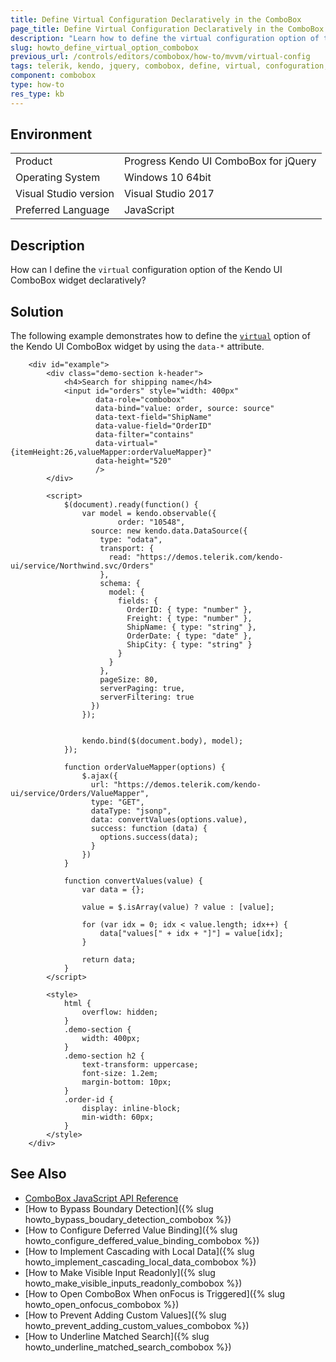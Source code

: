 ```yaml
---
title: Define Virtual Configuration Declaratively in the ComboBox
page_title: Define Virtual Configuration Declaratively in the ComboBox
description: "Learn how to define the virtual configuration option of the Kendo UI ComboBox widget declaratively."
slug: howto_define_virtual_option_combobox
previous_url: /controls/editors/combobox/how-to/mvvm/virtual-config
tags: telerik, kendo, jquery, combobox, define, virtual, confoguration, declaratively
component: combobox
type: how-to
res_type: kb
---
```


## Environment

<table>
 <tr>
  <td>Product</td>
  <td>Progress Kendo UI ComboBox for jQuery</td>
 </tr>
 <tr>
  <td>Operating System</td>
  <td>Windows 10 64bit</td>
 </tr>
 <tr>
  <td>Visual Studio version</td>
  <td>Visual Studio 2017</td>
 </tr>
 <tr>
  <td>Preferred Language</td>
  <td>JavaScript</td>
 </tr>
</table>

## Description

How can I define the `virtual` configuration option of the Kendo UI ComboBox widget declaratively?

## Solution

The following example demonstrates how to define the [`virtual`](/api/javascript/ui/combobox/configuration/virtual) option of the Kendo UI ComboBox widget by using the `data-*` attribute.


```dojo
    <div id="example">
        <div class="demo-section k-header">
            <h4>Search for shipping name</h4>
            <input id="orders" style="width: 400px"
                   data-role="combobox"
                   data-bind="value: order, source: source"
                   data-text-field="ShipName"
                   data-value-field="OrderID"
                   data-filter="contains"
                   data-virtual="{itemHeight:26,valueMapper:orderValueMapper}"
                   data-height="520"
                   />
        </div>

        <script>
            $(document).ready(function() {
                var model = kendo.observable({
                        order: "10548",
                  source: new kendo.data.DataSource({
                    type: "odata",
                    transport: {
                      read: "https://demos.telerik.com/kendo-ui/service/Northwind.svc/Orders"
                    },
                    schema: {
                      model: {
                        fields: {
                          OrderID: { type: "number" },
                          Freight: { type: "number" },
                          ShipName: { type: "string" },
                          OrderDate: { type: "date" },
                          ShipCity: { type: "string" }
                        }
                      }
                    },
                    pageSize: 80,
                    serverPaging: true,
                    serverFiltering: true
                  })
                });


                kendo.bind($(document.body), model);
            });

            function orderValueMapper(options) {
                $.ajax({
                  url: "https://demos.telerik.com/kendo-ui/service/Orders/ValueMapper",
                  type: "GET",
                  dataType: "jsonp",
                  data: convertValues(options.value),
                  success: function (data) {
                    options.success(data);
                  }
                })
            }

            function convertValues(value) {
                var data = {};

                value = $.isArray(value) ? value : [value];

                for (var idx = 0; idx < value.length; idx++) {
                    data["values[" + idx + "]"] = value[idx];
                }

                return data;
            }
        </script>

        <style>
            html {
                overflow: hidden;
            }
            .demo-section {
                width: 400px;
            }
            .demo-section h2 {
                text-transform: uppercase;
                font-size: 1.2em;
                margin-bottom: 10px;
            }
            .order-id {
                display: inline-block;
                min-width: 60px;
            }
        </style>
    </div>
```

## See Also

* [ComboBox JavaScript API Reference](/api/javascript/ui/combobox)
* [How to Bypass Boundary Detection]({% slug howto_bypass_boudary_detection_combobox %})
* [How to Configure Deferred Value Binding]({% slug howto_configure_deffered_value_binding_combobox %})
* [How to Implement Cascading with Local Data]({% slug howto_implement_cascading_local_data_combobox %})
* [How to Make Visible Input Readonly]({% slug howto_make_visible_inputs_readonly_combobox %})
* [How to Open ComboBox When onFocus is Triggered]({% slug howto_open_onfocus_combobox %})
* [How to Prevent Adding Custom Values]({% slug howto_prevent_adding_custom_values_combobox %})
* [How to Underline Matched Search]({% slug howto_underline_matched_search_combobox %})

